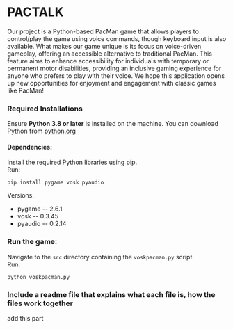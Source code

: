 # PACTALK

Our project is a Python-based PacMan game that allows players to control/play the game using voice commands, though keyboard input is also available. What makes our game unique is its focus on voice-driven gameplay, offering an accessible alternative to traditional PacMan. This feature aims to enhance accessibility for individuals with temporary or permanent motor disabilities, providing an inclusive gaming experience for anyone who prefers to play with their voice. We hope this application opens up new opportunities for enjoyment and engagement with classic games like PacMan!

### Required Installations
  Ensure **Python 3.8 or later** is installed on the machine. 
  You can download Python from [python.org](https://www.python.org/downloads/)
    
#### Dependencies:
  Install the required Python libraries using pip.  
    Run:  
        
    pip install pygame vosk pyaudio
Versions:  
+ pygame -- 2.6.1  
+ vosk -- 0.3.45  
+ pyaudio -- 0.2.14  

### Run the game:
  Navigate to the `src` directory containing the `voskpacman.py` script.  
    Run:  
        
    python voskpacman.py


###  Include a readme file that explains what each file is, how the files work together
add this part

    
